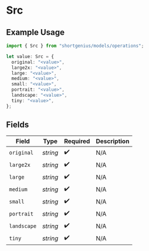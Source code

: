 # Src

## Example Usage

```typescript
import { Src } from "shortgenius/models/operations";

let value: Src = {
  original: "<value>",
  large2x: "<value>",
  large: "<value>",
  medium: "<value>",
  small: "<value>",
  portrait: "<value>",
  landscape: "<value>",
  tiny: "<value>",
};
```

## Fields

| Field              | Type               | Required           | Description        |
| ------------------ | ------------------ | ------------------ | ------------------ |
| `original`         | *string*           | :heavy_check_mark: | N/A                |
| `large2x`          | *string*           | :heavy_check_mark: | N/A                |
| `large`            | *string*           | :heavy_check_mark: | N/A                |
| `medium`           | *string*           | :heavy_check_mark: | N/A                |
| `small`            | *string*           | :heavy_check_mark: | N/A                |
| `portrait`         | *string*           | :heavy_check_mark: | N/A                |
| `landscape`        | *string*           | :heavy_check_mark: | N/A                |
| `tiny`             | *string*           | :heavy_check_mark: | N/A                |